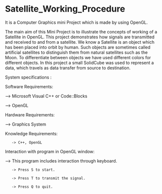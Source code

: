 # Satellite_Working_Procedure
It is a Computer Graphics mini Project which is made by using OpenGL.
 
The main aim of this Mini Project is to illustrate the concepts of working of a Satellite in OpenGL. This project demonstrates how signals are transmitted and received to and from a satellite. We know a Satellite is an object which has been placed into orbit by human. Such objects are sometimes called artificial satellites to distinguish them from natural satellites such as the Moon. To differentiate between objects we have used different colors for different objects. In this project a small SolidCube was used to represent a data, which travels as data transfer from source to destination. 

System specifications :

Software Requirements:

 --> Microsoft Visual C++ or Code::Blocks

 --> OpenGL

Hardware Requirements:

 --> Graphics System
 
Knowledge Requirements:

       -> C++, OpenGL
 

Interaction with program in OpenGL window:

--> This program includes interaction through keyboard.

       -> Press S to start.
   
       -> Press T to transmit the signal.
   
       -> Press Q to quit.
